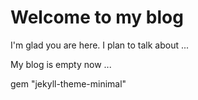 # Welcome to my blog

I'm glad you are here. I plan to talk about ...

My blog is empty now ...
 
gem "jekyll-theme-minimal"
